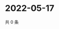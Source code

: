 # 2022-05-17

共 0 条

<!-- BEGIN WEIBO -->
<!-- 最后更新时间 Tue May 17 2022 01:21:26 GMT+0800 (China Standard Time) -->

<!-- END WEIBO -->
